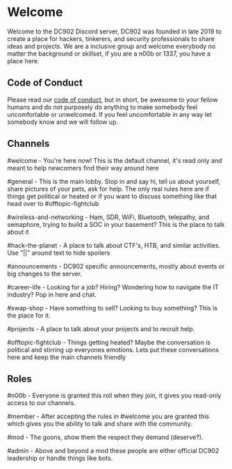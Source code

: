 # Welcome

Welcome to the DC902 Discord server, DC902 was founded in late 2019 to create a place for hackers, tinkerers, and 
security professionals to share ideas and projects. We are a inclusive group and welcome everybody no matter the 
background or skillset, if you are a n00b or 1337, you have a place here.

## Code of Conduct
Please read our [code of conduct](https://github.com/defcon902/defcon902.github.io/blob/master/CONDUCT.md), but in short, 
be awesome to your fellow humans and do not purposely do anything to make somebody feel uncomfortable or unwelcomed. 
If you feel uncomfortable in any way let somebody know and we will follow up.

## Channels

#welcome - You're here now! This is the default channel, it's read only and meant to help newcomers find their way around here

#general - This is the main lobby. Stop in and say hi, tell us about yourself, share pictures of your pets, ask for help. The
only real rules here are if things get political or heated or if you want to discuss something like that head over to #offtopic-fightclub

#wireless-and-networking - Ham, SDR, WiFi, Bluetooth, telepathy, and semaphore, trying to build a SOC in your basement? This is the place to talk about it

#hack-the-planet - A place to talk about CTF's, HTB, and similar activities. Use "||" around text to hide spoilers

#announcements - DC902 specific announcements, mostly about events or big changes to the server.

#career-life - Looking for a job? Hiring? Wondering how to navigate the IT industry? Pop in here and chat.

#swap-shop - Have something to sell? Looking to buy something? This is the place for it.

#projects - A place to talk about your projects and to recruit help.

#offtopic-fightclub - Things getting heated? Maybe the conversation is political and stirring up everyones emotions. Lets put these conversations here and keep the main channels friendly

## Roles

#n00b - Everyone is granted this roll when they join, it gives you read-only access to our channels. 

#member - After accepting the rules in #welcome you are granted this which gives you the ability to talk and share with the community.

#mod - The goons, show them the respect they demand (deserve?).

#admin - Above and beyond a mod these people are either official DC902 leadership or handle things like bots.


